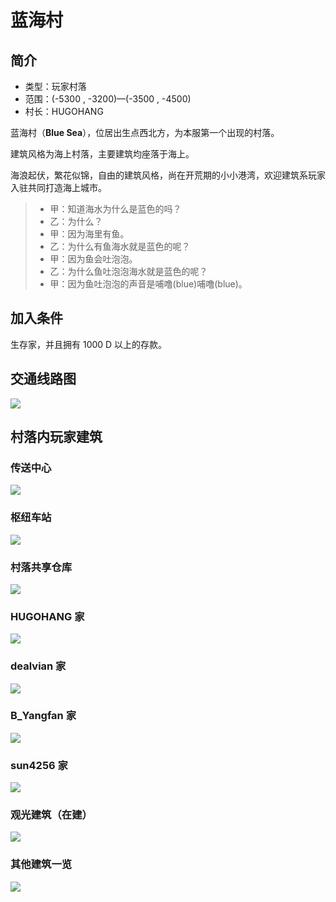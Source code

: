 # 蓝海村

## 简介

* 类型：玩家村落
* 范围：\(-5300 , -3200\)—\(-3500 , -4500\)
* 村长：HUGOHANG

蓝海村（**Blue Sea**），位居出生点西北方，为本服第一个出现的村落。

建筑风格为海上村落，主要建筑均座落于海上。

海浪起伏，繁花似锦，自由的建筑风格，尚在开荒期的小小港湾，欢迎建筑系玩家入驻共同打造海上城市。

> * 甲：知道海水为什么是蓝色的吗？
> * 乙：为什么？
> * 甲：因为海里有鱼。
> * 乙：为什么有鱼海水就是蓝色的呢？
> * 甲：因为鱼会吐泡泡。
> * 乙：为什么鱼吐泡泡海水就是蓝色的呢？
> * 甲：因为鱼吐泡泡的声音是哺噜\(blue\)哺噜\(blue\)。

## 加入条件

生存家，并且拥有 1000 D 以上的存款。

## 交通线路图

![](../../.gitbook/assets/e8-93-9d-e6-b5-b7-e7-ba-bf-e8-b7-af-e5-9b-be.png)

## 村落内玩家建筑

### 传送中心

![](../../.gitbook/assets/e4-bc-a0-e9-80-81-e4-b8-ad-e5-bf-83.png)

### 枢纽车站

![](../../.gitbook/assets/e6-9e-a2-e7-ba-bd-e8-bd-a6-e7-ab-99.png)

### 村落共享仓库

![](../../.gitbook/assets/e4-bb-93-e5-ba-93.png)

### HUGOHANG 家

![](../../.gitbook/assets/hugohang.png)

### dealvian 家

![](../../.gitbook/assets/77-e5-ae-b6.png)

### B\_Yangfan 家

![](../../.gitbook/assets/xiaofan-e5-ae-b6.png)

### sun4256 家

![](../../.gitbook/assets/sun4256.png)

### 观光建筑（在建）

![](../../.gitbook/assets/e8-a7-82-e5-85-89-e5-bb-ba-e7-ad-91_-e5-9c-a8-e5-bb-ba_.png)

### 其他建筑一览

![](../../.gitbook/assets/hugohang-e7-9a-84-e5-88-ab-e5-a2-85%20%281%29.png)

